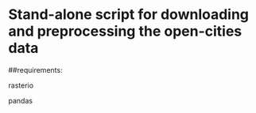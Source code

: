 # Stand-alone script for downloading and preprocessing the open-cities data

##requirements:

rasterio 

pandas


